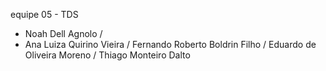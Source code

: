 equipe 05 - TDS

- Noah Dell Agnolo /
- Ana Luiza Quirino Vieira / 
Fernando Roberto Boldrin Filho /
Eduardo de Oliveira Moreno /
Thiago Monteiro Dalto
